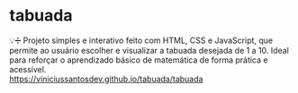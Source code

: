 # tabuada
💡➗ Projeto simples e interativo feito com HTML, CSS e JavaScript, que permite ao usuário escolher e visualizar a tabuada desejada de 1 a 10. Ideal para reforçar o aprendizado básico de matemática de forma prática e acessível. <br>
https://viniciussantosdev.github.io/tabuada/tabuada
